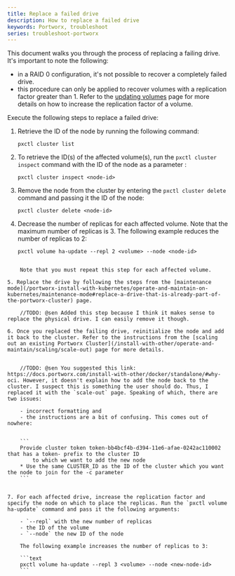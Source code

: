 ```yaml
---
title: Replace a failed drive
description: How to replace a failed drive 
keywords: Portworx, troubleshoot
series: troubleshoot-portworx
---
```


This document walks you through the process of replacing a failing drive.
It's important to  note the following:

- in a RAID 0 configuration, it's not possible to recover a completely failed drive.
- this procedure can only be applied to recover volumes with a replication factor greater than 1. Refer to the [updating volumes](/reference/cli/updating-volumes#update-a-volume-s-replication-factor) page for more details on how to increase the replication factor of a volume.

Execute the following steps to replace a failed drive:


1. Retrieve the ID of the node by running the following command:

	```text
	pxctl cluster list
	```


2. To retrieve the ID(s) of the affected volume(s), run the `pxctl cluster inspect` command with the ID of the node as a parameter :

	```text
	pxctl cluster inspect <node-id>
	```

3. Remove the node from the cluster by entering the `pxctl cluster delete` command and passing it the ID of the node:

	```text
	pxctl cluster delete <node-id> 
	```

4. Decrease the number of replicas for each affected volume. Note that the maximum number of replicas is 3. The following example reduces the number of replicas to 2:

	```text
	pxctl volume ha-update --repl 2 <volume> --node <node-id>
```

	Note that you must repeat this step for each affected volume.

5. Replace the drive by following the steps from the [maintenance mode](/portworx-install-with-kubernetes/operate-and-maintain-on-kubernetes/maintenance-mode#replace-a-drive-that-is-already-part-of-the-portworx-cluster) page.

	//TODO: @sen Added this step because I think it makes sense to replace the physical drive. I can easily remove it though.

6. Once you replaced the failing drive, reinitialize the node and add it back to the cluster. Refer to the instructions from the [scaling out an existing Portworx Cluster](/install-with-other/operate-and-maintain/scaling/scale-out) page for more details.


	//TODO: @sen You suggested this link: https://docs.portworx.com/install-with-other/docker/standalone/#why-oci. However, it doesn't explain how to add the node back to the cluster. I suspect this is something the user should do. Thus, I replaced it with the `scale-out` page. Speaking of which, there are two issues:
	
	- incorrect formatting and 
	- the instructions are a bit of confusing. This comes out of nowhere:


	```
	Provide cluster token token-bb4bcf4b-d394-11e6-afae-0242ac110002 that has a token- prefix to the cluster ID
		to which we want to add the new node
	* Use the same CLUSTER_ID as the ID of the cluster which you want the node to join for the -c parameter
	```


7. For each affected drive, increase the replication factor and specify the node on which to place the replicas. Run the `pxctl volume ha-update` command and pass it the following arguments:

	- `--repl` with the new number of replicas
	- the ID of the volume
	- `--node` the new ID of the node

	The following example increases the number of replicas to 3:

	```text
	pxctl volume ha-update --repl 3 <volume> --node <new-node-id>
	```